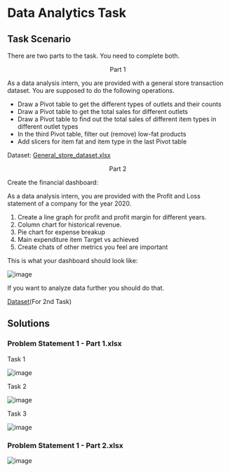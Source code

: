 # Data Analytics Task

## Task Scenario

There are two parts to the task. You need to complete both.
<p align="center"> 
Part 1
</p>
As a data analysis intern, you are provided with a general store transaction dataset. You are supposed to do the following operations.

- Draw a Pivot table to get the different types of outlets and their counts
- Draw a Pivot table to get the total sales for different outlets
- Draw a Pivot table to find out the total sales of different item types in different outlet types
- In the third Pivot table, filter out (remove) low-fat products 
- Add slicers for item fat and item type in the last Pivot table

Dataset: [General_store_dataset.xlsx](https://docs.google.com/spreadsheets/d/1tCGKSbCRXgh8ElkvC_7iNJeMw53atXiP/edit?usp=sharing&ouid=106115340208586563833&rtpof=true&sd=true)
<p align="center"> 
Part 2
</p>

Create the financial dashboard:

As a data analysis intern, you are provided with the Profit and Loss statement of a company for the year 2020.

1. Create a line graph for profit and profit margin for different years.
2. Column chart for historical revenue. 
3. Pie chart for expense breakup
4. Main expenditure item Target vs achieved
5. Create chats of other metrics you feel are important

This is what your dashboard should look like:

![image](https://user-images.githubusercontent.com/86974424/172681202-7e15f111-cd67-48c7-88de-61cc3a897247.png)

If you want to analyze data further you should do that.

[Dataset](https://docs.google.com/spreadsheets/d/1PHoXC4VvkghGKLZtvCknkYfUt85232Lj/edit?usp=sharing&ouid=106115340208586563833&rtpof=true&sd=true)(For 2nd Task)

##
## Solutions

### Problem Statement 1 - Part 1.xlsx

Task 1

![image](https://user-images.githubusercontent.com/86974424/172781817-d3bac51d-db5d-41de-b563-7f59ecafe41d.png)

Task 2

![image](https://user-images.githubusercontent.com/86974424/172781869-677bcb8a-9a6e-4278-8be0-95083fb421a8.png)

Task 3

![image](https://user-images.githubusercontent.com/86974424/172781935-3766e304-8128-4f43-b703-aa0fc134ad55.png)

### Problem Statement 1 - Part 2.xlsx

![image](https://user-images.githubusercontent.com/86974424/172782102-b93ff8ca-f9a1-4cbb-b338-06872b2b6729.png)
